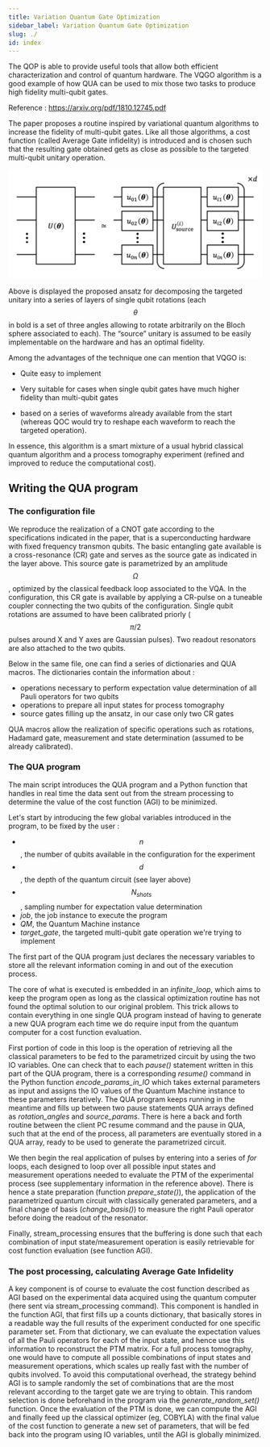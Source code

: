 ```yaml
---
title: Variation Quantum Gate Optimization
sidebar_label: Variation Quantum Gate Optimization
slug: ./
id: index
---
```


The QOP is able to provide useful tools that allow both efficient characterization and control of quantum hardware. The VQGO algorithm is a good example of how QUA can be used to mix those two tasks to produce high fidelity multi-qubit gates.

Reference : https://arxiv.org/pdf/1810.12745.pdf

The paper proposes a routine inspired by variational quantum algorithms to increase the fidelity of multi-qubit gates. Like all those algorithms, a cost function (called Average Gate infidelity) is introduced and is chosen such that the resulting gate obtained gets as close as possible to the targeted multi-qubit unitary operation. 

![Ansatz for circuit optimization](Ansatz_image.png)

Above is displayed the proposed ansatz for decomposing the targeted unitary into a series of layers of single qubit rotations (each $$\theta$$ in bold is a set of three angles allowing to rotate arbitrarily on the Bloch sphere associated to each). The “source” unitary is assumed to be easily implementable on the hardware and has an optimal fidelity.

Among the advantages of the technique one can mention that VQGO is: 

- Quite easy to implement

- Very suitable for cases when single qubit gates have much higher fidelity than multi-qubit gates

- based on a series of waveforms already available from the start (whereas QOC would try to reshape each waveform to reach the targeted operation).

In essence, this algorithm is a smart mixture of a usual hybrid classical quantum algorithm and a process tomography experiment (refined and improved to reduce the computational cost).


## Writing the QUA program

### The configuration file

We reproduce the realization of a CNOT gate according to the specifications indicated in the paper, that is a superconducting hardware with fixed frequency transmon qubits. The basic entangling gate available is a cross-resonance (CR) gate and serves as the source gate as indicated in the layer above. This source gate is parametrized by an amplitude $$\Omega$$, optimized by the classical feedback loop associated to the VQA. In the configuration, this CR gate is available by applying a CR-pulse on a tuneable coupler connecting the two qubits of the configuration.
Single qubit rotations are assumed to have been calibrated priorly ($$\pi/2$$ pulses around X and Y axes are Gaussian pulses). Two readout resonators are also attached to the two qubits.

Below in the same file, one can find a series of dictionaries and QUA macros. The dictionaries contain the information about :
- operations necessary to perform expectation value determination of all Pauli operators for two qubits
- operations to prepare all input states for process tomography
- source gates filling up the ansatz, in our case only two CR gates

QUA macros allow the realization of specific operations such as rotations, Hadamard gate, measurement and state determination (assumed to be already calibrated).

### The QUA program
The main script introduces the QUA program and a Python function that handles in real time the data sent out from the stream processing to determine the value of the cost function (AGI) to be minimized.

Let's start by introducing the few global variables introduced in the program, to be fixed by the user : 
- $$n$$, the number of qubits available in the configuration for the experiment
- $$d$$, the depth of the quantum circuit (see layer above)
- $$N_{shots}$$, sampling number for expectation value determination
- *job*, the job instance to execute the program
- *QM*, the Quantum Machine instance
- *target_gate*, the targeted multi-qubit gate operation we're trying to implement

The first part of the QUA program just declares the necessary variables to store all the relevant information coming in and out of the execution process.

The core of what is executed is embedded in an *infinite_loop*, which aims to keep the program open as long as the classical optimization routine has not found the optimal solution to our original problem.
This trick allows to contain everything in one single QUA program instead of having to generate a new QUA program each time we do require input from the quantum computer for a cost function evaluation.

First portion of code in this loop is the operation of retrieving all the classical parameters to be fed to the parametrized circuit by using the two IO variables. One can check that to each *pause()* statement written in this part of the QUA program, there is a corresponding *resume()* command in the Python function *encode_params_in_IO* which takes external parameters as input and assigns the IO values of the Quantum Machine instance to these parameters iteratively. The QUA program keeps running in the meantime and fills up between two pause statements QUA arrays defined as *rotation_angles* and *source_params*. There is here a back and forth routine between the client PC resume command and the pause in QUA, such that at the end of the process, all parameters are eventually stored in a QUA array, ready to be used to generate the parametrized circuit.

We then begin the real application of pulses by entering into a series of *for* loops, each designed to loop over all possible input states and measurement operations needed to evaluate the PTM of the experimental process (see supplementary information in the reference above). There is hence a state preparation (function *prepare_state()*), the application of the parametrized quantum circuit with classically generated parameters, and a final change of basis (*change_basis()*) to measure the right Pauli operator before doing the readout of the resonator.

Finally, stream_processing ensures that the buffering is done such that each combination of input state/measurement operation is easily retrievable for cost function evaluation (see function AGI).

### The post processing, calculating Average Gate Infidelity

A key component is of course to evaluate the cost function described as AGI based on the experimental data acquired using the quantum computer (here sent via stream_processing command).
This component is handled in the function AGI, that first fills up a counts dictionary, that basically stores in a readable way the full results of the experiment conducted for one specific parameter set. From that dictionary, we can evaluate the expectation values of all the Pauli operators for each of the input state, and hence use this information to reconstruct the PTM matrix. For a full process tomography, one would have to compute all possible combinations of input states and measurement operations, which scales up really fast with the number of qubits involved. To avoid this computational overhead, the strategy behind AGI is to sample randomly the set of combinations that are the most relevant according to the target gate we are trying to obtain. This random selection is done beforehand in the program via the *generate_random_set()* function.
Once the evaluation of the PTM is done, we can compute the AGI and finally feed up the classical optimizer (eg, COBYLA) with the final value of the cost function to generate a new set of parameters, that will be fed back into the program using IO variables, until the AGI is globally minimized.








